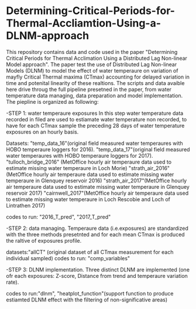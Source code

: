 # Determining-Critical-Periods-for-Thermal-Accliamtion-Using-a-DLNM-approach

This repository contains data and code used in the paper "Determining Critical Periods for Thermal Acclimation Using a Distributed Lag Non-linear Model approach". The paper test the use of Distributed Lag Non-linear Models (DLNM) to model the effect of water temperaure on variation of mayfly Critical Thermal maxima (CTmax) accounting for delayed variation in time and potenital linearity of these realtions. 
The scripts and data avaible here drive throug the full pipeline presetned in the paper, from water temperature data managing, data preparation and model implementation.
The piepline is organized as following:

-STEP 1: water temperaure exposures
In this step water temperature data recorded in filed are used to estiamate water temperature non recorded, to have for each CTmax sample the preceding 28 days of water temperature exposures on an hourly basis.
  
Datasets: "temp_data_16"(original field measured water temperaures with HOBO temperaure loggers for 2016).
          "temp_data_17"(original field measured water temperaures with HOBO temperaure loggers for 2017).
          "tulloch_bridge_2016" (MetOffice hourly air temperaure data used to estimate  missing water temperaure in Loch Morie)
           "strath_air_2016"(MetOffice hourly air temperaure data used to estimate missing water temperaure in Glenquey reservoir 2016)
           "strath_air_2017"(MetOffice hourly air temperaure data used to estimate missing water temperaure in Glenquey reservoir 2017)
           "cairnwell_2017"(MetOffice hourly air temperaure data used to estimate missing water temperaure in Loch Rescobie and Loch of Lintrathen 2017)
            
codes to run: "2016_T_pred", "2017_T_pred"
  
  
  -STEP 2: data managing. Temperaure data (i.e.exposures) are standardized with the three methods presetnted and for each mean CTmax is produced the raltive of exposures profile.
  
  datasets:"allCT" (original dataset of all CTmax measurement for each individual sampled)
  codes to run: "comp_variables"
  
  -STEP 3: DLNM implementation. Three distinct DLNM are implemented (one ofr each exposures: Z-score, Distance from trend and temperaure variation rate).
  
  codes to run:"dlnm", "heatplot_function"(support function to produce estiamted DLNM effect with the filtering of non-significative areas)
